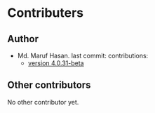 # Contributers

## Author

- Md. Maruf Hasan.
  last commit:
  contributions:
  - [version 4.0.31-beta](<comit url>)

## Other contributors

No other contributor yet.
